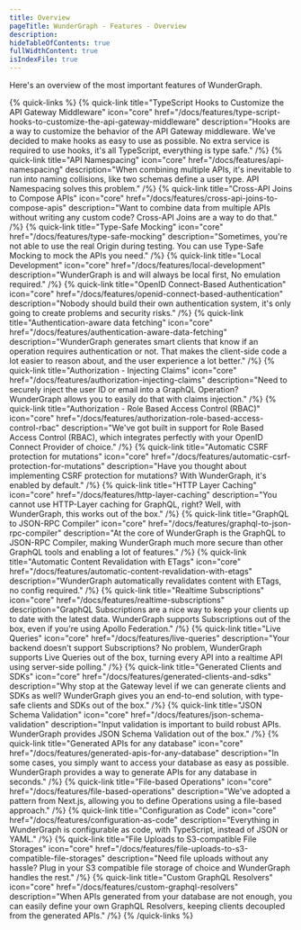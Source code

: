 ```yaml
---
title: Overview
pageTitle: WunderGraph - Features - Overview
description:
hideTableOfContents: true
fullWidthContent: true
isIndexFile: true
---
```


Here's an overview of the most important features of WunderGraph.

{% quick-links %}
{% quick-link title="TypeScript Hooks to Customize the API Gateway Middleware" icon="core" href="/docs/features/type-script-hooks-to-customize-the-api-gateway-middleware" description="Hooks are a way to customize the behavior of the API Gateway middleware. We've decided to make hooks as easy to use as possible. No extra service is required to use hooks, it's all TypeScript, everything is type safe." /%}
{% quick-link title="API Namespacing" icon="core" href="/docs/features/api-namespacing" description="When combining multiple APIs, it's inevitable to run into naming collisions, like two schemas define a user type. API Namespacing solves this problem." /%}
{% quick-link title="Cross-API Joins to Compose APIs" icon="core" href="/docs/features/cross-api-joins-to-compose-apis" description="Want to combine data from multiple APIs without writing any custom code? Cross-API Joins are a way to do that." /%}
{% quick-link title="Type-Safe Mocking" icon="core" href="/docs/features/type-safe-mocking" description="Sometimes, you're not able to use the real Origin during testing. You can use Type-Safe Mocking to mock the APIs you need." /%}
{% quick-link title="Local Development" icon="core" href="/docs/features/local-development" description="WunderGraph is and will always be local first, No emulation required." /%}
{% quick-link title="OpenID Connect-Based Authentication" icon="core" href="/docs/features/openid-connect-based-authentication" description="Nobody should build their own authentication system, it's only going to create problems and security risks." /%}
{% quick-link title="Authentication-aware data fetching" icon="core" href="/docs/features/authentication-aware-data-fetching" description="WunderGraph generates smart clients that know if an operation requires authentication or not. That makes the client-side code a lot easier to reason about, and the user experience a lot better." /%}
{% quick-link title="Authorization - Injecting Claims" icon="core" href="/docs/features/authorization-injecting-claims" description="Need to securely inject the user ID or email into a GraphQL Operation? WunderGraph allows you to easily do that with claims injection." /%}
{% quick-link title="Authorization - Role Based Access Control (RBAC)" icon="core" href="/docs/features/authorization-role-based-access-control-rbac" description="We've got built in support for Role Based Access Control (RBAC), which integrates perfectly with your OpenID Connect Provider of choice." /%}
{% quick-link title="Automatic CSRF protection for mutations" icon="core" href="/docs/features/automatic-csrf-protection-for-mutations" description="Have you thought about implementing CSRF protection for mutations? With WunderGraph, it's enabled by default." /%}
{% quick-link title="HTTP Layer Caching" icon="core" href="/docs/features/http-layer-caching" description="You cannot use HTTP-Layer caching for GraphQL, right? Well, with WunderGraph, this works out of the box." /%}
{% quick-link title="GraphQL to JSON-RPC Compiler" icon="core" href="/docs/features/graphql-to-json-rpc-compiler" description="At the core of WunderGraph is the GraphQL to JSON-RPC Compiler, making WunderGraph much more secure than other GraphQL tools and enabling a lot of features." /%}
{% quick-link title="Automatic Content Revalidation with ETags" icon="core" href="/docs/features/automatic-content-revalidation-with-etags" description="WunderGraph automatically revalidates content with ETags, no config required." /%}
{% quick-link title="Realtime Subscriptions" icon="core" href="/docs/features/realtime-subscriptions" description="GraphQL Subscriptions are a nice way to keep your clients up to date with the latest data. WunderGraph supports Subscriptions out of the box, even if you're using Apollo Federation." /%}
{% quick-link title="Live Queries" icon="core" href="/docs/features/live-queries" description="Your backend doesn't support Subscriptions? No problem, WunderGraph supports Live Queries out of the box, turning every API into a realtime API using server-side polling." /%}
{% quick-link title="Generated Clients and SDKs" icon="core" href="/docs/features/generated-clients-and-sdks" description="Why stop at the Gateway level if we can generate clients and SDKs as well? WunderGraph gives you an end-to-end solution, with type-safe clients and SDKs out of the box." /%}
{% quick-link title="JSON Schema Validation" icon="core" href="/docs/features/json-schema-validation" description="Input validation is important to build robust APIs. WunderGraph provides JSON Schema Validation out of the box." /%}
{% quick-link title="Generated APIs for any database" icon="core" href="/docs/features/generated-apis-for-any-database" description="In some cases, you simply want to access your database as easy as possible. WunderGraph provides a way to generate APIs for any database in seconds." /%}
{% quick-link title="File-based Operations" icon="core" href="/docs/features/file-based-operations" description="We've adopted a pattern from Next.js, allowing you to define Operations using a file-based approach." /%}
{% quick-link title="Configuration as Code" icon="core" href="/docs/features/configuration-as-code" description="Everything in WunderGraph is configurable as code, with TypeScript, instead of JSON or YAML." /%}
{% quick-link title="File Uploads to S3-compatible File Storages" icon="core" href="/docs/features/file-uploads-to-s3-compatible-file-storages" description="Need file uploads without any hassle? Plug in your S3 compatible file storage of choice and WunderGraph handles the rest." /%}
{% quick-link title="Custom GraphQL Resolvers" icon="core" href="/docs/features/custom-graphql-resolvers" description="When APIs generated from your database are not enough, you can easily define your own GraphQL Resolvers, keeping clients decoupled from the generated APIs." /%}
{% /quick-links %}
